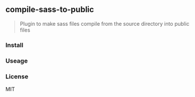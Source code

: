 ## compile-sass-to-public

> Plugin to make sass files compile from the source directory into public files

### Install

### Useage

### License

MIT

